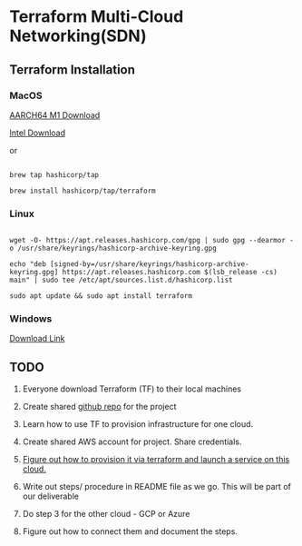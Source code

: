 # Terraform Multi-Cloud Networking(SDN)

## Terraform Installation

### MacOS
[AARCH64 M1 Download ](https://releases.hashicorp.com/terraform/1.6.2/terraform_1.6.2_darwin_arm64.zip)

[Intel Download](https://releases.hashicorp.com/terraform/1.6.2/terraform_1.6.2_darwin_amd64.zip)

or
```MacOS

brew tap hashicorp/tap

brew install hashicorp/tap/terraform

```

### Linux
```Linux

wget -O- https://apt.releases.hashicorp.com/gpg | sudo gpg --dearmor -o /usr/share/keyrings/hashicorp-archive-keyring.gpg

echo "deb [signed-by=/usr/share/keyrings/hashicorp-archive-keyring.gpg] https://apt.releases.hashicorp.com $(lsb_release -cs) main" | sudo tee /etc/apt/sources.list.d/hashicorp.list

sudo apt update && sudo apt install terraform

```
### Windows
[Download Link](https://releases.hashicorp.com/terraform/1.6.2/terraform_1.6.2_windows_amd64.zip)


## TODO

1. Everyone download Terraform (TF) to their local machines

3. Create shared [github repo](https://github.com/joshua-Evans-1/terraform-multi-cloud) for the project

1. Learn how to use TF to provision infrastructure for one cloud.

3. Create shared AWS account for project. Share credentials.

3. [Figure out how to provision it via terraform and launch a service on this cloud.](https://developer.hashicorp.com/terraform/intro) 

4. Write out steps/ procedure in README file as we go. This will be part of our deliverable

6. Do step 3 for the other cloud - GCP or Azure

8. Figure out how to connect them and document the steps.
